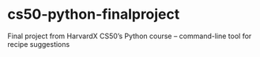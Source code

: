# cs50-python-finalproject
Final project from HarvardX CS50’s Python course – command-line tool for recipe suggestions
